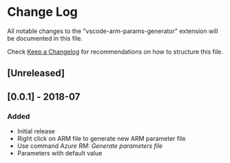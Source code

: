 # Change Log
All notable changes to the "vscode-arm-params-generator" extension will be documented in this file.

Check [Keep a Changelog](http://keepachangelog.com/) for recommendations on how to structure this file.

## [Unreleased]

## [0.0.1] - 2018-07
### Added
- Initial release
- Right click on ARM file to generate new ARM parameter file
- Use command *Azure RM: Generate parameters file*
- Parameters with default value